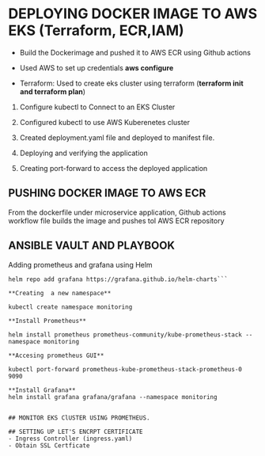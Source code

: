 
# DEPLOYING DOCKER IMAGE TO AWS EKS (Terraform, ECR,IAM)
 - Build the Dockerimage and pushed it to AWS ECR using Github actions

- Used AWS to set up credentials **aws configure**

- Terraform: Used to create eks cluster using terraform (**terraform init and terraform plan**)

1. Configure kubectl to Connect to an EKS Cluster

2. Configured kubectl to use AWS Kuberenetes cluster

3. Created deployment.yaml file and deployed to manifest file.

4. Deploying and verifying the application

5. Creating port-forward to access the deployed application


## PUSHING DOCKER IMAGE TO AWS ECR

From the dockerfile under microservice application, Github actions workflow file builds the image and pushes tol AWS ECR repository


## ANSIBLE VAULT AND PLAYBOOK

Adding prometheus and grafana using Helm

```helm repo add prometheus-community https://prometheus-community.github.io/helm-charts
helm repo add grafana https://grafana.github.io/helm-charts```

**Creating  a new namespace**

kubectl create namespace monitoring

**Install Prometheus**

helm install prometheus prometheus-community/kube-prometheus-stack --namespace monitoring

**Accesing prometheus GUI**

kubectl port-forward prometheus-kube-prometheus-stack-prometheus-0 9090

**Install Grafana**
helm install grafana grafana/grafana --namespace monitoring


## MONITOR EKS ClUSTER USING PROMETHEUS.

## SETTING UP LET'S ENCRPT CERTIFICATE
- Ingress Controller (ingress.yaml)
- Obtain SSL Certficate
